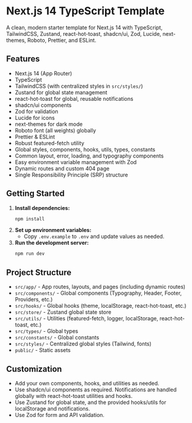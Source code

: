 # Next.js 14 TypeScript Template

A clean, modern starter template for Next.js 14 with TypeScript, TailwindCSS, Zustand, react-hot-toast, shadcn/ui, Zod, Lucide, next-themes, Roboto, Prettier, and ESLint.

## Features

- Next.js 14 (App Router)
- TypeScript
- TailwindCSS (with centralized styles in `src/styles/`)
- Zustand for global state management
- react-hot-toast for global, reusable notifications
- shadcn/ui components
- Zod for validation
- Lucide for icons
- next-themes for dark mode
- Roboto font (all weights) globally
- Prettier & ESLint
- Robust featured-fetch utility
- Global styles, components, hooks, utils, types, constants
- Common layout, error, loading, and typography components
- Easy environment variable management with Zod
- Dynamic routes and custom 404 page
- Single Responsibility Principle (SRP) structure

## Getting Started

1. **Install dependencies:**
   ```bash
   npm install
   ```
2. **Set up environment variables:**
   - Copy `.env.example` to `.env` and update values as needed.
3. **Run the development server:**
   ```bash
   npm run dev
   ```

## Project Structure

- `src/app/` - App routes, layouts, and pages (including dynamic routes)
- `src/components/` - Global components (Typography, Header, Footer, Providers, etc.)
- `src/hooks/` - Global hooks (theme, localStorage, react-hot-toast, etc.)
- `src/store/` - Zustand global state store
- `src/utils/` - Utilities (featured-fetch, logger, localStorage, react-hot-toast, etc.)
- `src/types/` - Global types
- `src/constants/` - Global constants
- `src/styles/` - Centralized global styles (Tailwind, fonts)
- `public/` - Static assets

## Customization

- Add your own components, hooks, and utilities as needed.
- Use shadcn/ui components as required. Notifications are handled globally with react-hot-toast utilities and hooks.
- Use Zustand for global state, and the provided hooks/utils for localStorage and notifications.
- Use Zod for form and API validation.
